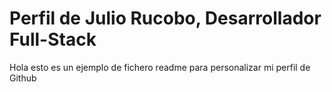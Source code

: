 # Perfil de Julio Rucobo, Desarrollador Full-Stack

Hola esto es un ejemplo de fichero readme para personalizar mi perfil de Github
